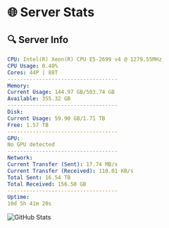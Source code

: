 # 🌐 Server Stats
## 🔍 Server Info
```yaml
CPU: Intel(R) Xeon(R) CPU E5-2699 v4 @ 1279.55MHz
CPU Usage: 0.40%
Cores: 44P | 88T
-----------------------------------
Memory:
Current Usage: 144.97 GB/503.74 GB
Available: 355.32 GB
-----------------------------------
Disk:
Current Usage: 59.90 GB/1.71 TB
Free: 1.57 TB
-----------------------------------
GPU:
No GPU detected
-----------------------------------
Network:
Current Transfer (Sent): 17.74 MB/s
Current Transfer (Received): 110.01 KB/s
Total Sent: 16.54 TB
Total Received: 156.50 GB
-----------------------------------
Uptime:
10d 5h 41m 20s
```
![GitHub Stats](https://img.shields.io/badge/Updated-2025-03-18_03:04:09-blue)